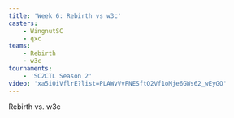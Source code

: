 ```yaml
---
title: 'Week 6: Rebirth vs w3c'
casters:
    - WingnutSC
    - qxc
teams:
    - Rebirth
    - w3c
tournaments:
    - 'SC2CTL Season 2'
video: 'xa5i0iVflrE?list=PLAWvVvFNESftQ2Vf1oMje6GWs62_wEyGO'
---
```

Rebirth vs. w3c